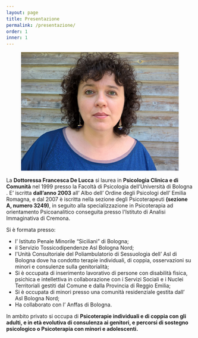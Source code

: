 ```yaml
---
layout: page
title: Presentazione
permalink: /presentazione/
order: 1
inner: 1
---
```


<figure class="presentazione">
    <img id="img-francesca-de-lucca" src="/pics/presentazione.jpg" alt="Dottoressa Francesca De Lucca" />
</figure>

La **Dottoressa  Francesca De Lucca** si laurea in **Psicologia Clinica e di Comunità** nel 1999  presso la Facoltà di Psicologia dell’Università di Bologna .
E’ iscritta **dall’anno 2003** all’ Albo dell’ Ordine degli Psicologi dell’ Emilia Romagna, e dal 2007 è iscritta nella sezione degli  Psicoterapeuti **(sezione A, numero 3249)**, in seguito alla specializzazione in Psicoterapia ad orientamento Psicoanalitico conseguita presso l'Istituto di Analisi Immaginativa di Cremona. 
 
Si è formata presso:

* l’ Istituto Penale Minorile “Siciliani” di Bologna;
*  il Servizio Tossicodipendenze  Asl Bologna Nord;
*  l'Unità Consultoriale del Poliambulatorio di Sessuologia dell’ Asl di Bologna  dove ha condotto terapie individuali, di coppia, osservazioni su minori e consulenze sulla genitorialità;
* Si è occupata di inserimento lavorativo di persone con disabilità fisica, psichica e intellettiva in collaborazione con i Servizi Sociali e i Nuclei Territoriali gestiti dal Comune e dalla Provincia di Reggio Emilia;
* Si è occupata di minori presso una comunità residenziale gestita dall’ Asl Bologna Nord;
* Ha collaborato con l’ Anffas di Bologna.

In ambito privato si occupa di **Psicoterapie individuali e di coppia con gli adulti, e in età evolutiva di consulenza ai genitori, e percorsi di sostegno psicologico o Psicoterapia con minori e adolescenti.**
